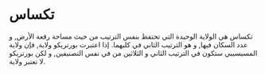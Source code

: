 # تكساس

تكساس هي الولاية الوحيدة التي تحتفظ بنفس الترتيب من حيث مساحة رقعة الأرض, و عدد
السكان فيها, و هو الترتيب الثاني في كليهما. إذا اعتبرت بورتريكو ولاية, فإن ولاية
المسيسيبي ستكون في الترتيب الثاني و الثلاثين من في نفس التصنيفين, و لكن بورتريكو
لا تعتبر ولاية.
